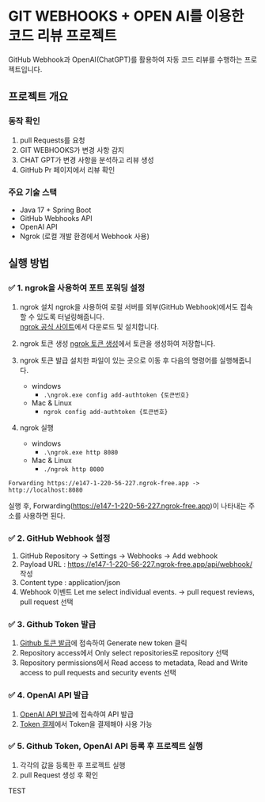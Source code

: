 # GIT WEBHOOKS + OPEN AI를 이용한 코드 리뷰 프로젝트
GitHub Webhook과 OpenAI(ChatGPT)를 활용하여 자동 코드 리뷰를 수행하는 프로젝트입니다.

## 프로젝트 개요

### 동작 확인
1. pull Requests를 요청
2. GIT WEBHOOKS가 변경 사항 감지
3. CHAT GPT가 변경 사항을 분석하고 리뷰 생성
4. GitHub Pr 페이지에서 리뷰 확인

### 주요 기술 스택

- Java 17 + Spring Boot
- GitHub Webhooks API
- OpenAI API
- Ngrok (로컬 개발 환경에서 Webhook 사용)

## 실행 방법

### ✅ 1. ngrok을 사용하여 포트 포워딩 설정

1. ngrok 설치
ngrok을 사용하여 로컬 서버를 외부(GitHub Webhook)에서도 접속할 수 있도록 터널링해줍니다.    
[ngrok 공식 사이트](https://ngrok.com/)에서 다운로드 및 설치합니다.    

2. ngrok 토큰 생성
[ngrok 토큰 생성](https://dashboard.ngrok.com/get-started/your-authtoken)에서 토큰을 생성하여 저장합니다.

3. ngrok 토큰 발급
설치한 파일이 있는 곳으로 이동 후 다음의 명령어를 실행해줍니다.
   - windows
       - `.\ngrok.exe config add-authtoken {토큰번호}`
   - Mac & Linux
       - `ngrok config add-authtoken {토큰번호}`

4. ngrok 실행
   - windows
       - `.\ngrok.exe http 8080`
   - Mac & Linux
       - `./ngrok http 8080`

```
Forwarding https://e147-1-220-56-227.ngrok-free.app -> http://localhost:8080 
```
실행 후, Forwarding(https://e147-1-220-56-227.ngrok-free.app)이 나타내는 주소를 사용하면 된다.

### ✅ 2. GitHub Webhook 설정

1. GitHub Repository → Settings → Webhooks → Add webhook
2. Payload URL : https://e147-1-220-56-227.ngrok-free.app/api/webhook/ 작성
3. Content type : application/json
4. Webhook 이벤트 Let me select individual events. → pull request reviews, pull request 선택

### ✅ 3. Github Token 발급
1. [Github 토큰 발급](https://github.com/settings/personal-access-tokens)에 접속하여 Generate new token 클릭
2. Repository access에서 Only select repositories로 repository 선택
3. Repository permissions에서 Read access to metadata, Read and Write access to pull requests and security events 선택

### ✅ 4. OpenAI API 발급
1. [OpenAI API 발급](https://platform.openai.com/settings/organization/api-keys)에 접속하여 API 발급
2. [Token 결제](https://platform.openai.com/settings/organization/billing/overview)에서 Token을 결제해야 사용 가능

### ✅ 5. Github Token, OpenAI API 등록 후 프로젝트 실행
1. 각각의 값을 등록한 후 프로젝트 실행
2. pull Request 생성 후 확인

TEST